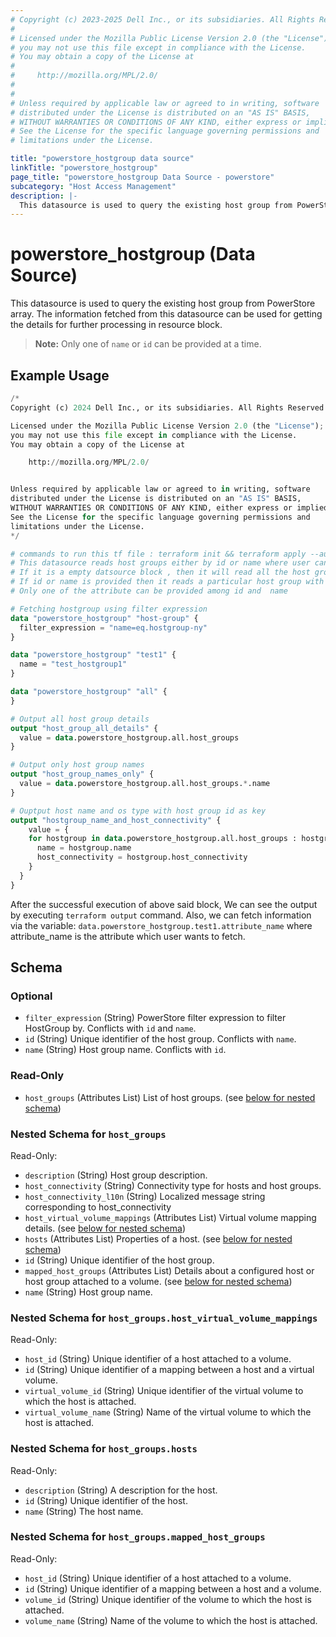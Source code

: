 ```yaml
---
# Copyright (c) 2023-2025 Dell Inc., or its subsidiaries. All Rights Reserved.
# 
# Licensed under the Mozilla Public License Version 2.0 (the "License");
# you may not use this file except in compliance with the License.
# You may obtain a copy of the License at
# 
#     http://mozilla.org/MPL/2.0/
# 
# 
# Unless required by applicable law or agreed to in writing, software
# distributed under the License is distributed on an "AS IS" BASIS,
# WITHOUT WARRANTIES OR CONDITIONS OF ANY KIND, either express or implied.
# See the License for the specific language governing permissions and
# limitations under the License.

title: "powerstore_hostgroup data source"
linkTitle: "powerstore_hostgroup"
page_title: "powerstore_hostgroup Data Source - powerstore"
subcategory: "Host Access Management"
description: |-
  This datasource is used to query the existing host group from PowerStore array. The information fetched from this datasource can be used for getting the details for further processing in resource block.
---
```


# powerstore_hostgroup (Data Source)

This datasource is used to query the existing host group from PowerStore array. The information fetched from this datasource can be used for getting the details for further processing in resource block.

> **Note:** Only one of `name` or `id` can be provided at a time.

## Example Usage

```terraform
/*
Copyright (c) 2024 Dell Inc., or its subsidiaries. All Rights Reserved.

Licensed under the Mozilla Public License Version 2.0 (the "License");
you may not use this file except in compliance with the License.
You may obtain a copy of the License at

    http://mozilla.org/MPL/2.0/


Unless required by applicable law or agreed to in writing, software
distributed under the License is distributed on an "AS IS" BASIS,
WITHOUT WARRANTIES OR CONDITIONS OF ANY KIND, either express or implied.
See the License for the specific language governing permissions and
limitations under the License.
*/

# commands to run this tf file : terraform init && terraform apply --auto-approve
# This datasource reads host groups either by id or name where user can provide a value to any one of them
# If it is a empty datsource block , then it will read all the host groups
# If id or name is provided then it reads a particular host group with that id or name
# Only one of the attribute can be provided among id and  name 

# Fetching hostgroup using filter expression
data "powerstore_hostgroup" "host-group" {
  filter_expression = "name=eq.hostgroup-ny"
}

data "powerstore_hostgroup" "test1" {
  name = "test_hostgroup1"
}

data "powerstore_hostgroup" "all" {
}

# Output all host group details
output "host_group_all_details" {
  value = data.powerstore_hostgroup.all.host_groups
}

# Output only host group names
output "host_group_names_only" {
  value = data.powerstore_hostgroup.all.host_groups.*.name
}

# Ouptput host name and os type with host group id as key
output "hostgroup_name_and_host_connectivity" {
    value = {
    for hostgroup in data.powerstore_hostgroup.all.host_groups : hostgroup.id => {
      name = hostgroup.name
      host_connectivity = hostgroup.host_connectivity 
    }
  }
}
```

After the successful execution of above said block, We can see the output by executing `terraform output` command. Also, we can fetch information via the variable: `data.powerstore_hostgroup.test1.attribute_name` where attribute_name is the attribute which user wants to fetch.

<!-- schema generated by tfplugindocs -->
## Schema

### Optional

- `filter_expression` (String) PowerStore filter expression to filter HostGroup by. Conflicts with `id` and `name`.
- `id` (String) Unique identifier of the host group. Conflicts with `name`.
- `name` (String) Host group name. Conflicts with `id`.

### Read-Only

- `host_groups` (Attributes List) List of host groups. (see [below for nested schema](#nestedatt--host_groups))

<a id="nestedatt--host_groups"></a>
### Nested Schema for `host_groups`

Read-Only:

- `description` (String) Host group description.
- `host_connectivity` (String) Connectivity type for hosts and host groups.
- `host_connectivity_l10n` (String) Localized message string corresponding to host_connectivity
- `host_virtual_volume_mappings` (Attributes List) Virtual volume mapping details. (see [below for nested schema](#nestedatt--host_groups--host_virtual_volume_mappings))
- `hosts` (Attributes List) Properties of a host. (see [below for nested schema](#nestedatt--host_groups--hosts))
- `id` (String) Unique identifier of the host group.
- `mapped_host_groups` (Attributes List) Details about a configured host or host group attached to a volume. (see [below for nested schema](#nestedatt--host_groups--mapped_host_groups))
- `name` (String) Host group name.

<a id="nestedatt--host_groups--host_virtual_volume_mappings"></a>
### Nested Schema for `host_groups.host_virtual_volume_mappings`

Read-Only:

- `host_id` (String) Unique identifier of a host attached to a volume.
- `id` (String) Unique identifier of a mapping between a host and a virtual volume.
- `virtual_volume_id` (String) Unique identifier of the virtual volume to which the host is attached.
- `virtual_volume_name` (String) Name of the virtual volume to which the host is attached.


<a id="nestedatt--host_groups--hosts"></a>
### Nested Schema for `host_groups.hosts`

Read-Only:

- `description` (String) A description for the host.
- `id` (String) Unique identifier of the host.
- `name` (String) The host name.


<a id="nestedatt--host_groups--mapped_host_groups"></a>
### Nested Schema for `host_groups.mapped_host_groups`

Read-Only:

- `host_id` (String) Unique identifier of a host attached to a volume.
- `id` (String) Unique identifier of a mapping between a host and a volume.
- `volume_id` (String) Unique identifier of the volume to which the host is attached.
- `volume_name` (String) Name of the volume to which the host is attached.
